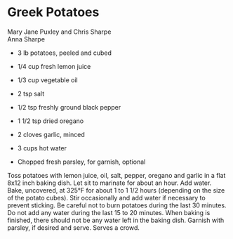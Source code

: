# Greek Potatoes

Mary Jane Puxley and Chris Sharpe<br/>
Anna Sharpe

- 3 lb potatoes, peeled and cubed
- 1/4 cup fresh lemon juice
- 1/3 cup vegetable oil
- 2 tsp salt
- 1/2 tsp freshly ground black pepper

- 1 1/2 tsp dried oregano
- 2 cloves garlic, minced
- 3 cups hot water
- Chopped fresh parsley, for garnish, optional

Toss potatoes with lemon juice, oil, salt, pepper, oregano and garlic in a flat 8x12 inch baking dish. Let sit to marinate for about an hour. Add water. Bake, uncovered, at 325°F for about 1 to 1 1/2 hours (depending on the size of the potato cubes). Stir occasionally and add water if necessary to prevent sticking. Be careful not to burn potatoes during the last 30 minutes. Do not add any water during the last 15 to 20 minutes.  When baking is finished, there should not be any water left in the baking dish. Garnish with parsley, if desired and serve. Serves a crowd.